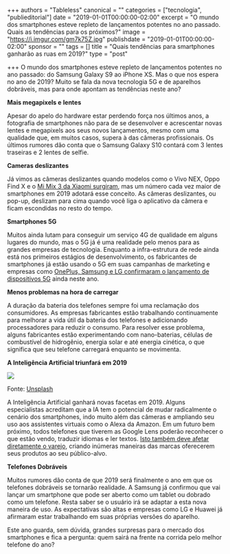 +++
authors = "Tableless"
canonical = ""
categories = ["tecnologia", "publieditorial"]
date = "2019-01-01T00:00:00-02:00"
excerpt = "O mundo dos smartphones esteve repleto de lançamentos potentes no ano passado. Quais as tendências para os próximos?"
image = "https://i.imgur.com/gm7k75Z.jpg"
publishdate = "2019-01-01T00:00:00-02:00"
sponsor = ""
tags = []
title = "Quais tendências para smartphones ganharão as ruas em 2019?"
type = "post"

+++
O mundo dos smartphones esteve repleto de lançamentos potentes no ano passado: do Samsung Galaxy S9 ao iPhone XS. Mas o que nos espera no ano de 2019? Muito se fala da nova tecnologia 5G e de aparelhos dobráveis, mas para onde apontam as tendências neste ano?

**Mais megapixels e** **lentes**

Apesar do apelo do hardware estar perdendo força nos últimos anos, a fotografia de smartphones não para de se desenvolver e acrescentar novas lentes e megapixels aos seus novos lançamentos, mesmo com uma qualidade que, em muitos casos, supera à das câmeras profissionais. Os últimos rumores dão conta que o Samsung Galaxy S10 contará com 3 lentes traseiras e 2 lentes de selfie.

**Cameras deslizantes**

Já vimos as câmeras deslizantes quando modelos como o Vivo NEX, Oppo Find X e o [Mi Mix 3 da Xiaomi surgiram](https://noticias.uol.com.br/tecnologia/noticias/redacao/2018/10/25/camera-deslizante-novo-celular-da-xiaomi-esconde-selfie-para-ter-so-tela.htm), mas um número cada vez maior de smartphones em 2019 adotará esse conceito. As câmeras deslizantes, ou pop-up, deslizam para cima quando você liga o aplicativo da câmera e ficam escondidas no resto do tempo.

**Smartphones 5G**

Muitos ainda lutam para conseguir um serviço 4G de qualidade em alguns lugares do mundo, mas o 5G já é uma realidade pelo menos para as grandes empresas de tecnologia. Enquanto a infra-estrutura de rede ainda está nos primeiros estágios de desenvolvimento, os fabricantes de smartphones já estão usando o 5G em suas campanhas de marketing e empresas como [OnePlus, Samsung e LG confirmaram o lançamento de dispositivos 5G](https://blog.gamingclub.com/pt-br/tecnologias-para-smartphone-que-serao-tendencia-em-2019/) ainda neste ano.

**Menos problemas na hora de carregar**

A duração da bateria dos telefones sempre foi uma reclamação dos consumidores. As empresas fabricantes estão trabalhando continuamente para melhorar a vida útil da bateria dos telefones e adicionando processadores para reduzir o consumo. Para resolver esse problema, alguns fabricantes estão experimentando com nano-baterias, células de combustível de hidrogênio, energia solar e até energia cinética, o que significa que seu telefone carregará enquanto se movimenta.

**A Inteligência Artificial triunfará em 2019**

![](https://i.imgur.com/RCPs8ma.jpg)

Fonte: [Unsplash](https://unsplash.com/photos/VK284NKoAVU)

A Inteligência Artificial ganhará novas facetas em 2019. Alguns especialistas acreditam que a IA tem o potencial de mudar radicalmente o cenário dos smartphones, indo muito além das câmeras e ampliando seu uso aos assistentes virtuais como o Alexa da Amazon. Em um futuro bem próximo, todos telefones que tiverem as Google Lens poderão reconhecer o que estão vendo, traduzir idiomas e ler textos. [Isto também deve afetar diretamente o varejo](http://canaltech.com.br/inteligencia-artificial/seis-maneiras-como-a-inteligencia-artificial-esta-transformando-o-varejo-126193/), criando inúmeras maneiras das marcas oferecerem seus produtos ao seu público-alvo.

**Telefones Dobráveis**

Muitos rumores dão conta de que 2019 será finalmente o ano em que os telefones dobráveis ​​se tornarão realidade. A Samsung já confirmou que vai lançar um smartphone que pode ser aberto como um tablet ou dobrado como um telefone. Resta saber se o usuário irá se adaptar a esta nova maneira de uso. As expectativas são altas e empresas como LG e Huawei já afirmaram estar trabalhando em suas próprias versões do aparelho.

Este ano guarda, sem dúvida, grandes surpresas para o mercado dos smartphones e fica a pergunta: quem sairá na frente na corrida pelo melhor telefone do ano?